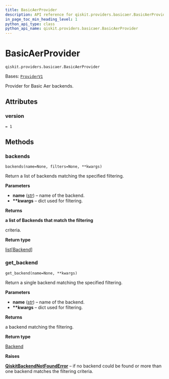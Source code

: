 ```yaml
---
title: BasicAerProvider
description: API reference for qiskit.providers.basicaer.BasicAerProvider
in_page_toc_min_heading_level: 1
python_api_type: class
python_api_name: qiskit.providers.basicaer.BasicAerProvider
---
```


# BasicAerProvider

<span id="qiskit.providers.basicaer.BasicAerProvider" />

`qiskit.providers.basicaer.BasicAerProvider`

Bases: [`ProviderV1`](qiskit.providers.ProviderV1 "qiskit.providers.provider.ProviderV1")

Provider for Basic Aer backends.

## Attributes

<span id="qiskit.providers.basicaer.BasicAerProvider.version" />

### version

`= 1`

## Methods

### backends

<span id="qiskit.providers.basicaer.BasicAerProvider.backends" />

`backends(name=None, filters=None, **kwargs)`

Return a list of backends matching the specified filtering.

**Parameters**

*   **name** ([*str*](https://docs.python.org/3/library/stdtypes.html#str "(in Python v3.12)")) – name of the backend.
*   **\*\*kwargs** – dict used for filtering.

**Returns**

**a list of Backends that match the filtering**

criteria.

**Return type**

[list](https://docs.python.org/3/library/stdtypes.html#list "(in Python v3.12)")\[[Backend](qiskit.providers.Backend "qiskit.providers.Backend")]

### get\_backend

<span id="qiskit.providers.basicaer.BasicAerProvider.get_backend" />

`get_backend(name=None, **kwargs)`

Return a single backend matching the specified filtering.

**Parameters**

*   **name** ([*str*](https://docs.python.org/3/library/stdtypes.html#str "(in Python v3.12)")) – name of the backend.
*   **\*\*kwargs** – dict used for filtering.

**Returns**

a backend matching the filtering.

**Return type**

[Backend](qiskit.providers.Backend "qiskit.providers.Backend")

**Raises**

[**QiskitBackendNotFoundError**](providers#qiskit.providers.QiskitBackendNotFoundError "qiskit.providers.QiskitBackendNotFoundError") – if no backend could be found or more than one backend matches the filtering criteria.

